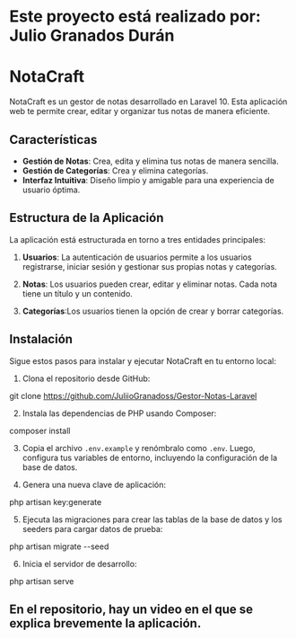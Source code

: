 # Este proyecto está realizado por: Julio Granados Durán
# NotaCraft

NotaCraft es un gestor de notas desarrollado en Laravel 10. Esta aplicación web te permite crear, editar y organizar tus notas de manera eficiente.

## Características

- **Gestión de Notas**: Crea, edita y elimina tus notas de manera sencilla.
- **Gestión de Categorías**: Crea y elimina categorías.
- **Interfaz Intuitiva**: Diseño limpio y amigable para una experiencia de usuario óptima.

## Estructura de la Aplicación

La aplicación está estructurada en torno a tres entidades principales:

1. **Usuarios**: La autenticación de usuarios permite a los usuarios registrarse, iniciar sesión y gestionar sus propias notas y categorías.

2. **Notas**: Los usuarios pueden crear, editar y eliminar notas. Cada nota tiene un título y un contenido.

3. **Categorías**:Los usuarios tienen la opción de crear y borrar categorías.

## Instalación

Sigue estos pasos para instalar y ejecutar NotaCraft en tu entorno local:

1. Clona el repositorio desde GitHub:

git clone https://github.com/JuliioGranadoss/Gestor-Notas-Laravel

2. Instala las dependencias de PHP usando Composer:

composer install

3. Copia el archivo `.env.example` y renómbralo como `.env`. Luego, configura tus variables de entorno, incluyendo la configuración de la base de datos.

4. Genera una nueva clave de aplicación:

php artisan key:generate

5. Ejecuta las migraciones para crear las tablas de la base de datos y los seeders para cargar datos de prueba:

php artisan migrate --seed

6. Inicia el servidor de desarrollo:

php artisan serve

## En el repositorio, hay un video en el que se explica brevemente la aplicación.
